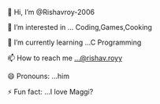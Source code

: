 👋 Hi, I’m @Rishavroy-2006

👀 I’m interested in ... Coding,Games,Cooking

🌱 I’m currently learning ...C Programming

📫 How to reach me ...@rishav.royy

😄 Pronouns: ...him

⚡ Fun fact: ...I love Maggi?


<!---
Rishavroy-2006/Rishavroy-2006 is a ✨ special ✨ repository because its `README.md` (this file) appears on your GitHub profile.
You can click the Preview link to take a look at your changes.
--->

